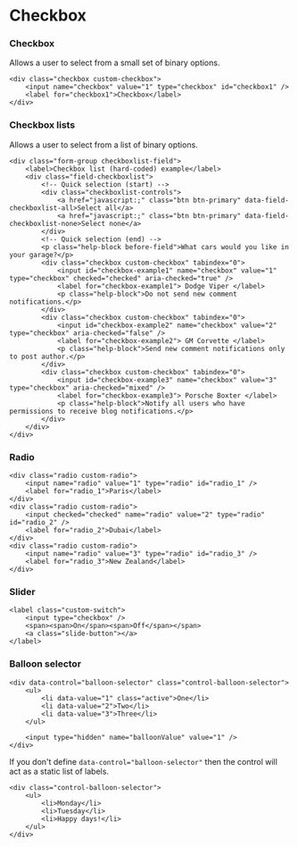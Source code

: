 # Checkbox

### Checkbox

Allows a user to select from a small set of binary options.

    <div class="checkbox custom-checkbox">
        <input name="checkbox" value="1" type="checkbox" id="checkbox1" />
        <label for="checkbox1">Checkbox</label>
    </div>

### Checkbox lists

Allows a user to select from a list of binary options.

    <div class="form-group checkboxlist-field">
        <label>Checkbox list (hard-coded) example</label>
        <div class="field-checkboxlist">
            <!-- Quick selection (start) -->
            <div class="checkboxlist-controls">
                <a href="javascript:;" class="btn btn-primary" data-field-checkboxlist-all>Select all</a>
                <a href="javascript:;" class="btn btn-primary" data-field-checkboxlist-none>Select none</a>
            </div>
            <!-- Quick selection (end) -->
            <p class="help-block before-field">What cars would you like in your garage?</p>
            <div class="checkbox custom-checkbox" tabindex="0">
                <input id="checkbox-example1" name="checkbox" value="1" type="checkbox" checked="checked" aria-checked="true" />
                <label for="checkbox-example1"> Dodge Viper </label>
                <p class="help-block">Do not send new comment notifications.</p>
            </div>
            <div class="checkbox custom-checkbox" tabindex="0">
                <input id="checkbox-example2" name="checkbox" value="2" type="checkbox" aria-checked="false" />
                <label for="checkbox-example2"> GM Corvette </label>
                <p class="help-block">Send new comment notifications only to post author.</p>
            </div>
            <div class="checkbox custom-checkbox" tabindex="0">
                <input id="checkbox-example3" name="checkbox" value="3" type="checkbox" aria-checked="mixed" />
                <label for="checkbox-example3"> Porsche Boxter </label>
                <p class="help-block">Notify all users who have permissions to receive blog notifications.</p>
            </div>
        </div>
    </div>

### Radio

    <div class="radio custom-radio">
        <input name="radio" value="1" type="radio" id="radio_1" />
        <label for="radio_1">Paris</label>
    </div>
    <div class="radio custom-radio">
        <input checked="checked" name="radio" value="2" type="radio" id="radio_2" />
        <label for="radio_2">Dubai</label>
    </div>
    <div class="radio custom-radio">
        <input name="radio" value="3" type="radio" id="radio_3" />
        <label for="radio_3">New Zealand</label>
    </div>

### Slider

    <label class="custom-switch">
        <input type="checkbox" />
        <span><span>On</span><span>Off</span></span>
        <a class="slide-button"></a>
    </label>

### Balloon selector

    <div data-control="balloon-selector" class="control-balloon-selector">
        <ul>
            <li data-value="1" class="active">One</li>
            <li data-value="2">Two</li>
            <li data-value="3">Three</li>
        </ul>

        <input type="hidden" name="balloonValue" value="1" />
    </div>

If you don't define `data-control="balloon-selector"` then the control will act as a static list of labels.

    <div class="control-balloon-selector">
        <ul>
            <li>Monday</li>
            <li>Tuesday</li>
            <li>Happy days!</li>
        </ul>
    </div>

